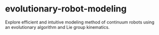 # evolutionary-robot-modeling
Explore efficient and intuitive modeling method of continuum robots using an evolutionary algorithm and Lie group kinematics.

